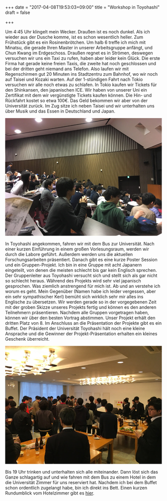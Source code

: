 +++
date = "2017-04-08T19:53:03+09:00"
title = "Workshop in Toyohashi"
draft = false

+++

Um 4:45 Uhr klingelt mein Wecker. Draußen ist es noch dunkel. Als ich wieder aus
der Dusche komme, ist es schon wesentlich heller. Zum Frühstück gibt es ein
Rosinenbrötchen. Um halb 6 treffe ich mich mit Minatsu, die gerade Ihren Master
in unserer Arbeitsgruppe anfängt, und Chun Kwang im Erdgeschoss. Draußen regnet
es in Strömen, deswegen versuchen wir uns ein Taxi zu rufen, haben aber leider
kein Glück. Die erste Firma hat gerade keine freien Taxis, die zweite hat noch
geschlossen und bei der dritten geht niemand ans Telefon. Also laufen wir mit
Regenschirmen gut 20 Minuten ins Stadtzentru zum Bahnhof, wo wir noch auf Taisei
und Kozaki warten. Auf der 1-stündigen Fahrt nach Tokio versuchen wir alle noch
etwas zu schlafen. In Tokio kaufen wir Tickets für den Shinkansen, den
japanischen ICE. Wir haben von unserer Uni ein Zertifikat mit dem wir
vergünstigte Tickets kaufen können. Die Hin- und Rückfahrt kostet so etwa 100€.
Das Geld bekommen wir aber von der Universität zurück. Im Zug sitze ich neben
Taisei und wir unterhalten uns über Musik und das Essen in Deutschland und Japan.

![Workstop Start](/img/toyohashi/start.JPG)

In Toyohashi angekommen, fahren wir mit dem Bus zur Universität. Nach einer
kurzen Einführung in einem großen Vorlesungsraum, werden wir durch die Labore
geführt. Außerdem werden uns die aktuellen Forschungsarbeiten präsentiert.
Danach gibt es eine kurze Poster Session und ein Gruppen-Projekt. Ich bin in
eine Gruppe mit acht Japanern eingeteilt, von denen die meisten schlecht bis gar
kein Englisch sprechen. Der Gruppenleiter aus Toyohashi versucht sich und stellt
sich als gar nicht so schlecht heraus. Während des Projekts wird sehr viel
japanisch gesprochen. Was ziemlich anstrengend für mich ist. Ab und an verstehe
ich worum es geht. Mein Gegenüber (Namen habe ich leider vergessen, aber ein
sehr sympathischer Kerl) bemüht sich wirklich sehr mir alles ins Englische zu
übersetzen. Wir werden gerade so in der vorgegebenen Zeit mit der groben Skizze
unseres Projekts fertig und können es den anderen Teilnehmern präsentieren.
Nachdem alle Gruppen vorgetragen haben, können wir über den besten Vortrag
abstimmen. Unser Projekt erhält den dritten Platz von 8. Im Anschluss an die
Präsentation der Projekte gibt es ein Buffet. Der Präsident der Universität
Toyohashi hält noch eine kleine Ansprache und die Gewinner der
Projekt-Präsentation erhalten ein kleines Geschenk überreicht.

![Workstop Ende](/img/toyohashi/end.JPG)

Bis 19 Uhr trinken und unterhalten sich alle miteinander. Dann löst sich das
Ganze schlagartig auf und wie fahren mit dem Bus zu einem Hotel in dem die
Universität Zimmer für uns reserviert hat. Nachdem ich bei dem Buffet schon
ordentlich zugelangt habe, bin ich direkt ins Bett. Einen kurzen Rundumblick vom
Hotelzimmer gibt es [hier].

<!-- Links: -->
[hier]: https://www.flickr.com/photos/felixdollack/albums/72157682336384396
